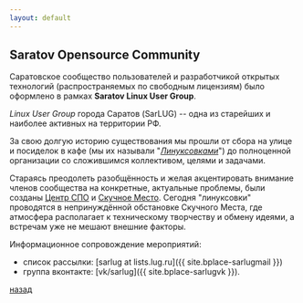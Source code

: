 ```yaml
---
layout: default
---
```


## Saratov Opensource Community

Саратовское сообщество пользователей и разработчикой открытых технологий
(распространяемых по свободным лицензиям) было оформлено в рамках
**Saratov Linux User Group**.

*Linux User Group* города Саратов (SarLUG) -- одна из старейших и наиболее
активных на территории РФ.

За свою долгую историю существования мы прошли от сбора на улице и
посиделок в кафе (мы их называли "[*Линуксовками*](meetup)")
до полноценной организации со сложившимся коллективом, целями и задачами.

Стараясь преодолеть разобщённость и желая акцентировать внимание
членов сообщества на конкретные, актуальные проблемы, были созданы
[Центр СПО](https://www.sarfsc.ru) и
[Скучное Место](https://www.boringplace.org/).
Сегодня "линуксовки" проводятся в непринуждённой
обстановке Скучного Места, где атмосфера располагает к техническому
творчеству и обмену идеями, а встречам уже не мешают внешние факторы.

Информационное сопровождение мероприятий:
 * список рассылки: [sarlug at lists.lug.ru]({{ site.bplace-sarlugmail }})
 * группа вконтакте: [vk/sarlug]({{ site.bplace-sarlugvk }}).

[назад](../opensource)
